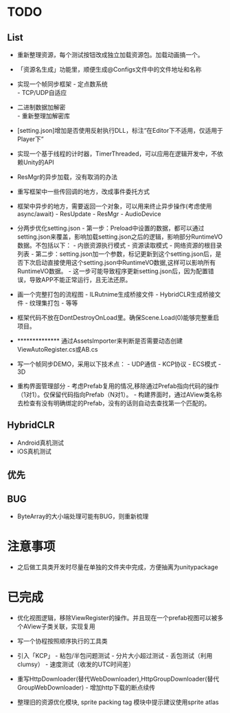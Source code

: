 
# TODO
## List
- 重新整理资源，每个测试按钮改成独立加载资源包。加载动画搞一个。
- 「资源名生成」功能里，顺便生成@Configs文件中的文件地址和名称

- 实现一个帧同步框架
       - 定点数系统       
       - TCP/UDP自适应

- 二进制数据加解密      
       - 重新整理加解密库

- [setting.json]增加是否使用反射执行DLL，标注“在Editor下不适用，仅适用于Player下”

- 实现一个基于线程的计时器，TimerThreaded，可以应用在逻辑开发中，不依赖Unity的API

- ResMgr的异步加载，没有取消的办法

- 重写框架中一些传回调的地方，改成事件委托方式

- 框架中异步的地方，需要返回一个对象，可以用来终止异步操作(考虑使用async/await)
       - ResUpdate
       - ResMgr
       - AudioDevice

- 分两步优化setting.json
       - 第一步：Preload中设置的数据，都可以通过setting.json来覆盖，影响加载setting.json之后的逻辑，影响部分RuntimeVO数据。不包括以下：
              - 内嵌资源执行模式
              - 资源读取模式
              - 网络资源的根目录列表
       - 第二步：setting.json加一个参数，标记更新到这个setting.json后，是否下次启动直接使用这个setting.json中RuntimeVO数据,这样可以影响所有RuntimeVO数据。
              - 这一步可能导致程序更新setting.json后，因为配置错误，导致APP不能正常运行，且无法还原。

- 画一个完整打包的流程图
       - ILRutnime生成桥接文件
       - HybridCLR生成桥接文件
       - 纹理集打包
       - 等等

-  框架代码不放在DontDestroyOnLoad里。确保Scene.Load(0)能够完整重启项目。

- ************** 通过AssetsImporter来判断是否需要动态创建ViewAutoRegister.cs或AB.cs

- 写一个帧同步DEMO，采用以下技术点：
       - UDP通信
       - KCP协议
       - ECS模式
       - 3D

- 重构界面管理部分
       - 考虑Prefab复用的情况,移除通过Prefab指向代码的操作（1对1）。仅保留代码指向Prefab（N对1）。
       - 构建界面时，通过AView类名称去检查有没有明确绑定的Prefab，没有的话则自动去查找第一个匹配的。


## HybridCLR
- Android真机测试
- iOS真机测试

## 优先


## BUG
- ByteArray的大小端处理可能有BUG，则重新梳理

# 注意事项
- 之后做工具类开发时尽量在单独的文件夹中完成，方便抽离为unitypackage

# 已完成

- 优化视图逻辑，移除ViewRegister的操作。并且现在一个prefab视图可以被多个AView子类关联，实现复用

- 写一个协程按照顺序执行的工具类

- 引入「KCP」
       - 粘包/半包问题测试
       - 分片大小超过测试
       - 丢包测试（利用clumsy）
       - 速度测试（收发的UTC时间差）

- 重写HttpDownloader(替代WebDownloader),HttpGroupDownloader(替代GroupWebDownloader)
       - 增加http下载的断点续传

- 整理旧的资源优化模块, sprite packing tag 模块中提示建议使用sprite atlas       

